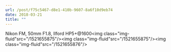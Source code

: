 ```yaml
---
url: /post/f75c5467-d8e1-410b-9607-8a6f10d9eb74
date: 2018-03-21
title: ""
---
```


Nikon FM, 50mm F1.8, Ilford HP5+@1600<img class="img-fluid"src="/1521655875"/><img class="img-fluid"src="/1521655875"/><img class="img-fluid"src="/1521655876"/>
